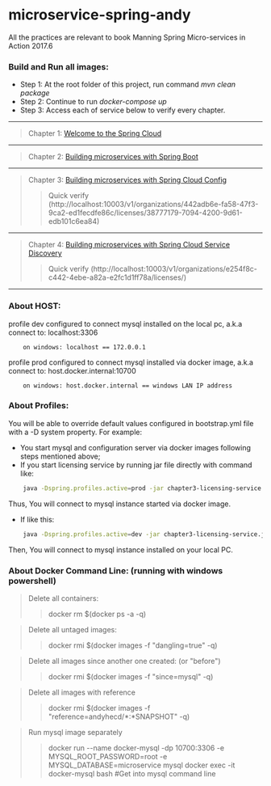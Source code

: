 # microservice-spring-andy
All the practices are relevant to book Manning Spring Micro-services in Action 2017.6
### Build and Run all images:
- Step 1: At the root folder of this project, run command *mvn clean package*
- Step 2: Continue to run *docker-compose up*
- Step 3: Access each of service below to verify every chapter.
***
> Chapter 1: [Welcome to the Spring Cloud](./chapter1.md)
***
> Chapter 2: [Building microservices with Spring Boot](./chapter2.md)
***
> Chapter 3: [Building microservices with Spring Cloud Config](./chapter3.md)
>> Quick verify (http://localhost:10003/v1/organizations/442adb6e-fa58-47f3-9ca2-ed1fecdfe86c/licenses/38777179-7094-4200-9d61-edb101c6ea84)
***
> Chapter 4: [Building microservices with Spring Cloud Service Discovery](./chapter4.md)
>> Quick verify (http://localhost:10003/v1/organizations/e254f8c-c442-4ebe-a82a-e2fc1d1ff78a/licenses/)
***
### About HOST:
profile dev configured to connect mysql installed on the local pc, a.k.a connect to: localhost:3306
```
	on windows: localhost == 172.0.0.1
```
profile prod configured to connect mysql installed via docker image, a.k.a connect to: host.docker.internal:10700
```
	on windows: host.docker.internal == windows LAN IP address
```
### About Profiles:
You will be able to override default values configured in bootstrap.yml file with a -D system property.
For example:
- You start mysql and configuration server via docker images following steps mentioned above;
- If you start licensing service by running jar file directly with command like:
```bash
	java -Dspring.profiles.active=prod -jar chapter3-licensing-service.jar
```
Thus, You will connect to mysql instance started via docker image.
- If like this:
```bash
	java -Dspring.profiles.active=dev -jar chapter3-licensing-service.jar
```
Then, You will connect to mysql instance installed on your local PC.
### About Docker Command Line: (running with windows powershell)
> Delete all containers:
>> docker rm $(docker ps -a -q)

> Delete all untaged images:
>> docker rmi $(docker images -f "dangling=true" -q)

> Delete all images since another one created: (or "before")
>> docker rmi $(docker images -f "since=mysql" -q) 

> Delete all images with reference
>> docker rmi $(docker images -f "reference=andyhecd/*:*SNAPSHOT" -q) 

> Run mysql image separately
>> docker run --name docker-mysql -dp 10700:3306 -e MYSQL_ROOT_PASSWORD=root -e MYSQL_DATABASE=microservice mysql
>> docker exec -it docker-mysql bash #Get into mysql command line
